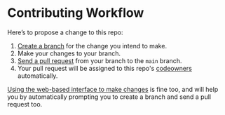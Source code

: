 # Contributing Workflow

Here’s to propose a change to this repo:

1. [Create a branch][branch] for the change you intend to make.
1. Make your changes to your branch.
1. [Send a pull request][pr] from your branch to the `main` branch.
1. Your pull request will be assigned to this repo's [codeowners][codeowners] automatically.

[Using the web-based interface to make changes][editing] is fine too, and will help you
by automatically prompting you to create a branch and send a pull request too.

[branch]: https://help.github.com/articles/creating-and-deleting-branches-within-your-repository
[pr]: https://help.github.com/articles/using-pull-requests/
[codeowners]: ./CODEOWNERS
[editing]: https://help.github.com/en/github/managing-files-in-a-repository/editing-files-in-your-repository
